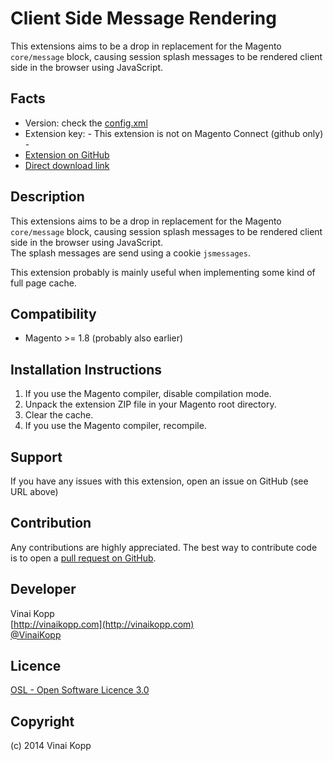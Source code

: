 Client Side Message Rendering
=============================
This extensions aims to be a drop in replacement for the Magento `core/message` block, causing session splash messages to be rendered client side in the browser using JavaScript.  

Facts
-----
- Version: check the [config.xml](https://github.com/Vinai/VinaiKopp_JsMessages/blob/master/app/code/community/VinaiKopp/JsMessages/etc/config.xml)
- Extension key: - This extension is not on Magento Connect (github only) -
- [Extension on GitHub](https://github.com/Vinai/VinaiKopp_JsMessage)
- [Direct download link](https://github.com/Vinai/VinaiKopp_JsMessage/zipball/master)

Description
-----------
This extensions aims to be a drop in replacement for the Magento `core/message` block, causing session splash messages to be rendered client side in the browser using JavaScript.  
The splash messages are send using a cookie `jsmessages`.  

This extension probably is mainly useful when implementing some kind of full page cache.

Compatibility
-------------
- Magento >= 1.8 (probably also earlier)

Installation Instructions
-------------------------
1. If you use the Magento compiler, disable compilation mode.
2. Unpack the extension ZIP file in your Magento root directory.
3. Clear the cache.
4. If you use the Magento compiler, recompile.

Support
-------
If you have any issues with this extension, open an issue on GitHub (see URL above)

Contribution
------------
Any contributions are highly appreciated. The best way to contribute code is to open a
[pull request on GitHub](https://help.github.com/articles/using-pull-requests).

Developer
---------
Vinai Kopp  
[http://vinaikopp.com](http://vinaikopp.com)  
[@VinaiKopp](https://twitter.com/VinaiKopp)  

Licence
-------
[OSL - Open Software Licence 3.0](http://opensource.org/licenses/osl-3.0.php)

Copyright
---------
(c) 2014 Vinai Kopp
